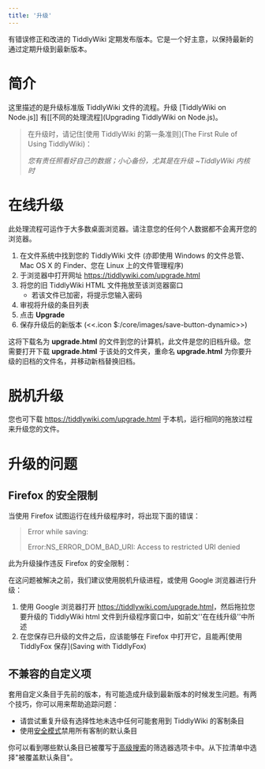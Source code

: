 ```yaml
---
title: '升级'
---
```


有错误修正和改进的 TiddlyWiki 定期发布版本。它是一个好主意，以保持最新的通过定期升级到最新版本。

# 简介

这里描述的是升级标准版 TiddlyWiki 文件的流程。升级 [TiddlyWiki on Node.js]] 有[[不同的处理流程](Upgrading TiddlyWiki on Node.js)。

> 在升级时，请记住[使用 TiddlyWiki 的第一条准则](The First Rule of Using TiddlyWiki)：
> 
> _您有责任照看好自己的数据；小心备份，尤其是在升级 ~TiddlyWiki 内核时_

# 在线升级

此处理流程可运作于大多数桌面浏览器。请注意您的任何个人数据都不会离开您的浏览器。

1. 在文件系统中找到您的 TiddlyWiki 文件 (亦即使用 Windows 的文件总管、Mac OS X 的 Finder、您在 Linux 上的文件管理程序)
1. 于浏览器中打开网址 <https://tiddlywiki.com/upgrade.html>
1. 将您的旧 TiddlyWiki HTML 文件拖放至该浏览器窗口
    * 若该文件已加密，将提示您输入密码
1. 审视将升级的条目列表
1. 点击 **Upgrade**
1. 保存升级后的新版本 (<<.icon $:/core/images/save-button-dynamic>>)

这将下载名为 **upgrade.html** 的文件到您的计算机，此文件是您的旧档升级。您需要打开下载 **upgrade.html** 于该处的文件夹，重命名 **upgrade.html** 为你要升级的旧档的文件名，并移动新档替换旧档。

# 脱机升级

您也可下载 <https://tiddlywiki.com/upgrade.html> 于本机，运行相同的拖放过程来升级您的文件。

# 升级的问题

## Firefox 的安全限制

当使用 Firefox 试图运行在线升级程序时，将出现下面的错误：

> Error while saving:
> 
> Error:NS_ERROR_DOM_BAD_URI: Access to restricted URI denied

此为升级操作违反 Firefox 的安全限制：

在这问题被解决之前，我们建议使用脱机升级进程，或使用 Google 浏览器进行升级：

1. 使用 Google 浏览器打开 <https://tiddlywiki.com/upgrade.html>，然后拖拉您要升级的 TiddlyWiki html 文件到升级程序窗口中，如前文''在在线升级''中所述
1. 在您保存已升级的文件之后，应该能够在 Firefox 中打开它，且能再[使用 TiddlyFox 保存](Saving with TiddlyFox)

## 不兼容的自定义项

套用自定义条目于先前的版本，有可能造成升级到最新版本的时候发生问题。有两个技巧，你可以用来帮助追踪问题：

* 请尝试重复升级有选择性地未选中任何可能套用到 TiddlyWiki 的客制条目
* 使用[安全模式](SafeMode)禁用所有客制的默认条目

你可以看到哪些默认条目已被覆写于[高级搜索]($:/AdvancedSearch)的筛选器选项卡中。从下拉清单中选择"被覆盖默认条目"。
